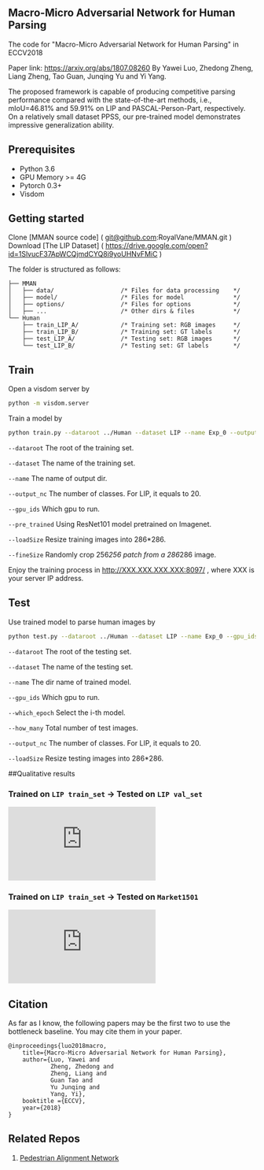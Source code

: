 
## Macro-Micro Adversarial Network for Human Parsing
The code for "Macro-Micro Adversarial Network for Human Parsing" in ECCV2018

Paper link: https://arxiv.org/abs/1807.08260
By Yawei Luo, Zhedong Zheng, Liang Zheng, Tao Guan, Junqing Yu and Yi Yang.

The proposed framework is capable of producing competitive parsing performance compared with the state-of-the-art methods, i.e., mIoU=46.81% and 59.91% on LIP and
PASCAL-Person-Part, respectively. On a relatively small dataset PPSS, our pre-trained model demonstrates impressive generalization ability.


## Prerequisites
- Python 3.6
- GPU Memory >= 4G
- Pytorch 0.3+
- Visdom


## Getting started
Clone 		[MMAN source code]	( git@github.com:RoyalVane/MMAN.git )
Download 	[The LIP Dataset]	( https://drive.google.com/open?id=1SlvucF37ApWCQjmdCYQ8i9yoUHNvFMiC )

The folder is structured as follows:
```
├── MMAN
│   ├── data/                 	/* Files for data processing  	*/
│   ├── model/                 	/* Files for model    			*/
│   ├── options/          		/* Files for options    		*/
│	├── ...						/* Other dirs & files 			*/
└── Human
    ├── train_LIP_A/			/* Training set: RGB images		*/
	├── train_LIP_B/			/* Training set: GT	labels		*/
	├── test_LIP_A/				/* Testing set: RGB images		*/
	└── test_LIP_B/				/* Testing set: GT labels		*/
```


## Train
Open a visdom server by
```bash
python -m visdom.server
```

Train a model by
```bash
python train.py --dataroot ../Human --dataset LIP --name Exp_0 --output_nc 20 --gpu_ids 0 --pre_trained --loadSize 286 --fineSize 256
```
`--dataroot` The root of the training set.

`--dataset` The name of the training set.

`--name` The name of output dir. 

`--output_nc` The number of classes. For LIP, it equals to 20. 

`--gpu_ids` Which gpu to run.

`--pre_trained` Using ResNet101 model pretrained on Imagenet.

`--loadSize` Resize training images into 286*286.

`--fineSize` Randomly crop 256*256 patch from a 286*286 image.

Enjoy the training process in http://XXX.XXX.XXX.XXX:8097/ , where XXX is your server IP address.


## Test
Use trained model to parse human images by
```bash
python test.py --dataroot ../Human --dataset LIP --name Exp_0 --gpu_ids 0 --which_epoch 30 --how_many 10000 --output_nc 20 --loadSize 286
```
`--dataroot` The root of the testing set.

`--dataset` The name of the testing set.

`--name` The dir name of trained model.

`--gpu_ids` Which gpu to run.

`--which_epoch` Select the i-th model.

`--how_many` Total number of test images.

`--output_nc` The number of classes. For LIP, it equals to 20. 

`--loadSize` Resize testing images into 286*286.


##Qualitative results
### Trained on ``LIP train_set`` -> Tested on ``LIP val_set``
![](https://github.com/RoyalVane/MMAN/tree/master/PDFs/LIP.pdf)

### Trained on ``LIP train_set`` -> Tested on ``Market1501``
![](https://github.com/RoyalVane/MMAN/tree/master/PDFs/Market1501.pdf)

## Citation

As far as I know, the following papers may be the first two to use the bottleneck baseline. You may cite them in your paper.
```
@inproceedings{luo2018macro,
	title={Macro-Micro Adversarial Network for Human Parsing},
	author={Luo, Yawei and 
			Zheng, Zhedong and 
			Zheng, Liang and 
			Guan Tao and 
			Yu Junqing and 
			Yang, Yi},
	booktitle ={ECCV},
	year={2018}
}

```

## Related Repos
1. [Pedestrian Alignment Network](https://github.com/layumi/Pedestrian_Alignment)

